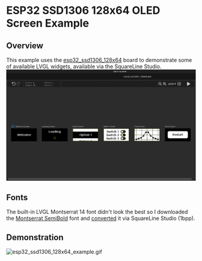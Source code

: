 # ESP32 SSD1306 128x64 OLED Screen Example


## Overview
This example uses the [esp32_ssd1306_128x64](../../boards/esp32_ssd1306_128x64) board to demonstrate some of available
LVGL widgets, available via the SquareLine Studio.
![esp32_ssd1306_128x64_example_squareline_studio_screens.png](../../doc/img/esp32_ssd1306_128x64_example_squareline_studio_screens.png)
## Fonts
The built-in LVGL Montserrat 14 font didn't look the best so I downloaded the 
[Montserrat SemiBold](https://fonts.google.com/specimen/Montserrat#:~:text=Medium%20500%20Italic-,SemiBold%20600,-Whereas%20recognition%20of)
font and [converted](./ui/fonts/ui_font_MontserratSemiBold14.c) it via SquareLine Studio (1bpp).
## Demonstration
![esp32_ssd1306_128x64_example.gif](../../doc/img/esp32_ssd1306_128x64_example.gif)